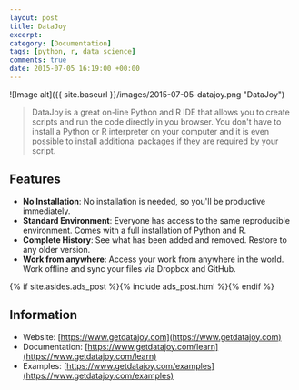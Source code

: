 ```yaml
---
layout: post
title: DataJoy
excerpt:
category: [Documentation]
tags: [python, r, data science]
comments: true
date: 2015-07-05 16:19:00 +00:00
---
```


![Image alt]({{ site.baseurl }}/images/2015-07-05-datajoy.png "DataJoy")

>DataJoy is a great on-line Python and R IDE that allows you to create scripts and run the 
code directly in you browser. You don't have to install a Python or R interpreter on your 
computer and it is even possible to install additional packages if they are required by your script.

<!-- more -->

## Features

- **No Installation**: No installation is needed, so you'll be productive immediately.
- **Standard Environment**: Everyone has access to the same reproducible environment. Comes with a full installation of Python and R.
- **Complete History**: See what has been added and removed. Restore to any older version.
- **Work from anywhere**: Access your work from anywhere in the world. Work offline and sync your files via Dropbox and GitHub.

{% if site.asides.ads_post    %}{% include ads_post.html      %}{% endif %}

## Information

- Website: [https://www.getdatajoy.com](https://www.getdatajoy.com)
- Documentation: [https://www.getdatajoy.com/learn](https://www.getdatajoy.com/learn)
- Examples: [https://www.getdatajoy.com/examples](https://www.getdatajoy.com/examples)
